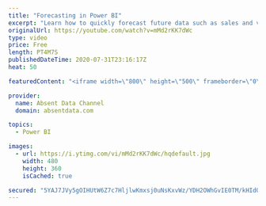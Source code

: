 ```yaml
---
title: "Forecasting in Power BI"
excerpt: "Learn how to quickly forecast future data such as sales and values with the analytics pane in Power BI."
originalUrl: https://youtube.com/watch?v=mMd2rKK7dWc
type: video
price: Free
length: PT4M7S
publishedDateTime: 2020-07-31T23:16:17Z
heat: 50

featuredContent: "<iframe width=\"800\" height=\"500\" frameborder=\"0\" src=\"https://www.youtube.com/embed/mMd2rKK7dWc\" allow=\"accelerometer; autoplay; encrypted-media; gyroscope; picture-in-picture\" allowfullscreen></iframe>"

provider:
  name: Absent Data Channel
  domain: absentdata.com

topics:
  - Power BI

images:
  - url: https://i.ytimg.com/vi/mMd2rKK7dWc/hqdefault.jpg
    width: 480
    height: 360
    isCached: true

secured: "5YAJ7JVy5gOIHUtW6Z7c7HljlwKmxsj0uNsKxvWz/YDH2OWhGvIE0TM/kHIdOKnXkdNdZenh6nyyhbn/RV+1Wt/nbdfVr0KW/Qn2f0JWCW8UizPHXkCrX4Zg2gTCeUxAxFxMbZa6Z0k52aO2Vqz+iBYU/zvFLSpzpsp0ucbtBLjddh6Vlt5HvVp4mhjqnxljpt8PvsYS7zcsxiV79IC8lZKIrmitnIqnEDYak8Vngkq2rbNXxvMXrFs1WXK9ObP7vSWsIDNUi2VG/UKidh5hIc4iBdySuetAikBP6H4s2wdKCw39lWiUsL4T6NfDvzA5y4Vu7zurUPBc3Z3c+kS1MywfUHOLfN1QLyPjvZiVd4kbv4t1NWwY3jUkGMeMUx1jPWe9zB1XDZeNvUzWLK3fepUuWn79itPU+K5ddoOJw6A=;nUd+Vs7gtwYbsEKAZyfkxg=="
---
```


